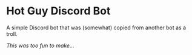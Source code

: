 # Hot Guy Discord Bot
A simple Discord bot that was (somewhat) copied from another bot as a troll.

*This was too fun to make...*